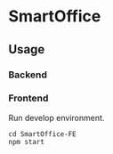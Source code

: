 # SmartOffice
## Usage
### Backend


### Frontend
Run develop environment.

```
cd SmartOffice-FE
npm start
```
